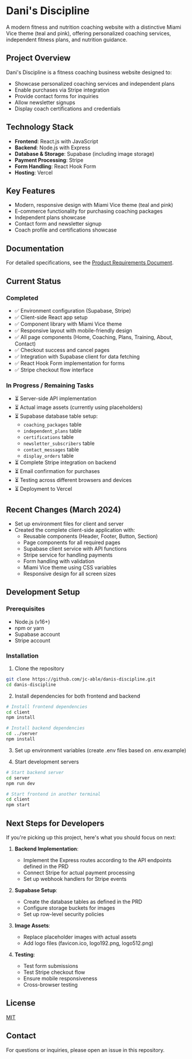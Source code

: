 # Dani's Discipline

A modern fitness and nutrition coaching website with a distinctive Miami Vice theme (teal and pink), offering personalized coaching services, independent fitness plans, and nutrition guidance.

## Project Overview

Dani's Discipline is a fitness coaching business website designed to:
- Showcase personalized coaching services and independent plans
- Enable purchases via Stripe integration
- Provide contact forms for inquiries
- Allow newsletter signups
- Display coach certifications and credentials

## Technology Stack

- **Frontend**: React.js with JavaScript
- **Backend**: Node.js with Express
- **Database & Storage**: Supabase (including image storage)
- **Payment Processing**: Stripe
- **Form Handling**: React Hook Form
- **Hosting**: Vercel

## Key Features

- Modern, responsive design with Miami Vice theme (teal and pink)
- E-commerce functionality for purchasing coaching packages
- Independent plans showcase
- Contact form and newsletter signup
- Coach profile and certifications showcase

## Documentation

For detailed specifications, see the [Product Requirements Document](docs/PRD.md).

## Current Status

### Completed
- ✅ Environment configuration (Supabase, Stripe)
- ✅ Client-side React app setup
- ✅ Component library with Miami Vice theme
- ✅ Responsive layout with mobile-friendly design
- ✅ All page components (Home, Coaching, Plans, Training, About, Contact)
- ✅ Checkout success and cancel pages
- ✅ Integration with Supabase client for data fetching
- ✅ React Hook Form implementation for forms
- ✅ Stripe checkout flow interface

### In Progress / Remaining Tasks
- ⏳ Server-side API implementation
- ⏳ Actual image assets (currently using placeholders)
- ⏳ Supabase database table setup:
  - `coaching_packages` table
  - `independent_plans` table
  - `certifications` table
  - `newsletter_subscribers` table
  - `contact_messages` table
  - `display_orders` table
- ⏳ Complete Stripe integration on backend
- ⏳ Email confirmation for purchases
- ⏳ Testing across different browsers and devices
- ⏳ Deployment to Vercel

## Recent Changes (March 2024)
- Set up environment files for client and server
- Created the complete client-side application with:
  - Reusable components (Header, Footer, Button, Section)
  - Page components for all required pages
  - Supabase client service with API functions
  - Stripe service for handling payments
  - Form handling with validation
  - Miami Vice theme using CSS variables
  - Responsive design for all screen sizes

## Development Setup

### Prerequisites
- Node.js (v16+)
- npm or yarn
- Supabase account
- Stripe account

### Installation
1. Clone the repository
```bash
git clone https://github.com/jc-able/danis-discipline.git
cd danis-discipline
```

2. Install dependencies for both frontend and backend
```bash
# Install frontend dependencies
cd client
npm install

# Install backend dependencies
cd ../server
npm install
```

3. Set up environment variables (create .env files based on .env.example)

4. Start development servers
```bash
# Start backend server
cd server
npm run dev

# Start frontend in another terminal
cd client
npm start
```

## Next Steps for Developers
If you're picking up this project, here's what you should focus on next:

1. **Backend Implementation**:
   - Implement the Express routes according to the API endpoints defined in the PRD
   - Connect Stripe for actual payment processing
   - Set up webhook handlers for Stripe events

2. **Supabase Setup**:
   - Create the database tables as defined in the PRD
   - Configure storage buckets for images
   - Set up row-level security policies

3. **Image Assets**:
   - Replace placeholder images with actual assets
   - Add logo files (favicon.ico, logo192.png, logo512.png)

4. **Testing**:
   - Test form submissions
   - Test Stripe checkout flow
   - Ensure mobile responsiveness
   - Cross-browser testing

## License

[MIT](LICENSE)

## Contact

For questions or inquiries, please open an issue in this repository.
